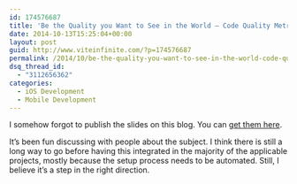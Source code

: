 ```yaml
---
id: 174576687
title: 'Be the Quality you Want to See in the World – Code Quality Metrics'
date: 2014-10-13T15:25:04+00:00
layout: post
guid: http://www.viteinfinite.com/?p=174576687
permalink: /2014/10/be-the-quality-you-want-to-see-in-the-world-code-quality-metrics/
dsq_thread_id:
  - "3112656362"
categories:
  - iOS Development
  - Mobile Development
---
```

I somehow forgot to publish the slides on this blog. You can [get them here](https://speakerdeck.com/viteinfinite/be-the-quality-you-want-to-see-in-the-world-code-quality-metrics).

It’s been fun discussing with people about the subject. I think there is still a long way to go before having this integrated in the majority of the applicable projects, mostly because the setup process needs to be automated. Still, I believe it’s a step in the right direction.